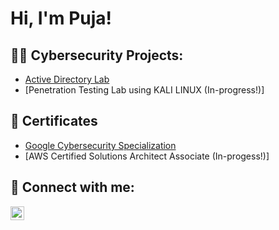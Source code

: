 <h1>Hi, I'm Puja!

<h2>👩‍💻 Cybersecurity Projects:</h2>

- [Active Directory Lab](https://github.com/debpuja/Active-Directory-Bulk-User-Creation/blob/main/Active_Directory_Lab.md)
- [Penetration Testing Lab using KALI LINUX (In-progress!)]

<h2>📄 Certificates</h2>

- [Google Cybersecurity Specialization](https://www.coursera.org/account/accomplishments/specialization/YXYL79UPFX2D)
- [AWS Certified Solutions Architect Associate (In-progess!)]

<h2> 🤳 Connect with me:</h2>

[<img align="left" alt="JoshMadakor | LinkedIn" width="22px" src="https://cdn.jsdelivr.net/npm/simple-icons@v3/icons/linkedin.svg" />][linkedin]

[linkedin]: https://linkedin.com/in/debpuja
